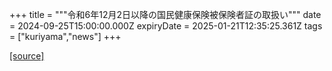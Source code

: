 +++
title = """令和6年12月2日以降の国民健康保険被保険者証の取扱い"""
date = 2024-09-25T15:00:00.000Z
expiryDate = 2025-01-21T12:35:25.361Z
tags = ["kuriyama","news"]
+++


[[source]](https://www.town.kuriyama.hokkaido.jp/soshiki/37/29390.html)
